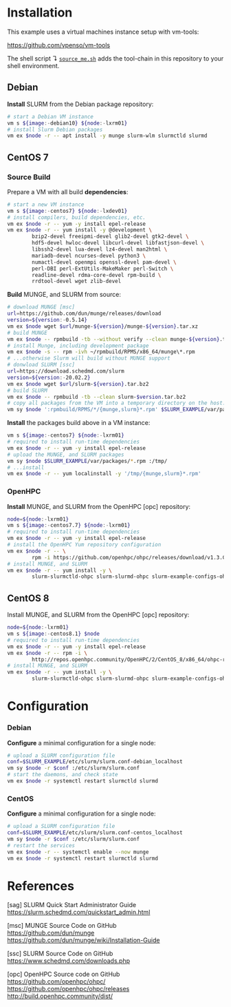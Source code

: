 # Installation

This example uses a virtual machines instance setup with vm-tools:

https://github.com/vpenso/vm-tools

The shell script ↴ [`source_me.sh`][0] adds the tool-chain in this repository to 
your shell environment.

## Debian

**Install** SLURM from the Debian package repository:

```bash
# start a Debian VM instance
vm s ${image:-debian10} ${node:-lxrm01}
# install Slurm Debian packages
vm ex $node -r -- apt install -y munge slurm-wlm slurmctld slurmd
```

## CentOS 7

### Source Build

Prepare a VM with all build **dependencies**:

```bash
# start a new VM instance
vm s ${image:-centos7} ${node:-lxdev01}
# install compilers, build dependencies, etc.
vm ex $node -r -- yum -y install epel-release
vm ex $node -r -- yum install -y @development \
        bzip2-devel freeipmi-devel glib2-devel gtk2-devel \
        hdf5-devel hwloc-devel libcurl-devel libfastjson-devel \
        libssh2-devel lua-devel lz4-devel man2html \
        mariadb-devel ncurses-devel python3 \
        numactl-devel openmpi openssl-devel pam-devel \
        perl-DBI perl-ExtUtils-MakeMaker perl-Switch \
        readline-devel rdma-core-devel rpm-build \
        rrdtool-devel wget zlib-devel
```

**Build** MUNGE, and SLURM from source:

```bash
# download MUNGE [msc]
url=https://github.com/dun/munge/releases/download
version=${version:-0.5.14}
vm ex $node wget $url/munge-${version}/munge-${version}.tar.xz
# build MUNGE
vm ex $node -- rpmbuild -tb --without verify --clean munge-${version}.tar.xz
# install Munge, including development package
vm ex $node -s -- rpm -ivh ~/rpmbuild/RPMS/x86_64/munge\*.rpm
# ...otherwise Slurm will build without MUNGE support
# donwload SLURM [ssc]
url=https://download.schedmd.com/slurm
version=${version:-20.02.2}
vm ex $node wget $url/slurm-${version}.tar.bz2
# build SLURM
vm ex $node -- rpmbuild -tb --clean slurm-$version.tar.bz2
# copy all packages from the VM into a temporary directory on the host:
vm sy $node ':rpmbuild/RPMS/*/{munge,slurm}*.rpm' $SLURM_EXAMPLE/var/packages/
```

**Install** the packages build above in a VM instance:

```bash
vm s ${image:-centos7} ${node:-lxrm01}
# required to install run-time dependencies
vm ex $node -r -- yum -y install epel-release
# upload the MUNGE, and SLURM packages
vm sy $node $SLURM_EXAMPLE/var/packages/*.rpm :/tmp/
# ...install
vm ex $node -r -- yum localinstall -y '/tmp/{munge,slurm}*.rpm'
```

### OpenHPC

**Install** MUNGE, and SLURM from the OpenHPC [opc] repository:

```bash
node=${node:-lxrm01}
vm s ${image:-centos7.7} ${node:-lxrm01}
# required to install run-time dependencies
vm ex $node -r -- yum -y install epel-release
# install the OpenHPC Yum repository configuration
vm ex $node -r -- \
        rpm -i https://github.com/openhpc/ohpc/releases/download/v1.3.GA/ohpc-release-1.3-1.el7.x86_64.rpm
# install MUNGE, and SLURM
vm ex $node -r -- yum install -y \
        slurm-slurmctld-ohpc slurm-slurmd-ohpc slurm-example-configs-ohpc
```

## CentOS 8

Install MUNGE, and SLURM from the OpenHPC [opc] repository:

```bash
node=${node:-lxrm01}
vm s ${image:-centos8.1} $node
# required to install run-time dependencies
vm ex $node -r -- yum -y install epel-release
vm ex $node -r -- rpm -i \
        http://repos.openhpc.community/OpenHPC/2/CentOS_8/x86_64/ohpc-release-2-1.el8.x86_64.rpm
# install MUNGE, and SLURM
vm ex $node -r -- yum install -y \
        slurm-slurmctld-ohpc slurm-slurmd-ohpc slurm-example-configs-ohpc
```

# Configuration

### Debian

**Configure** a minimal configuration for a single node:

```bash
# upload a SLURM configuration file
conf=$SLURM_EXAMPLE/etc/slurm/slurm.conf-debian_localhost
vm sy $node -r $conf :/etc/slurm/slurm.conf
# start the daemons, and check state
vm ex $node -r systemctl restart slurmctld slurmd
```

### CentOS

**Configure** a minimal configuration for a single node:

```bash
# upload a SLURM configuration file
conf=$SLURM_EXAMPLE/etc/slurm/slurm.conf-centos_localhost
vm sy $node -r $conf :/etc/slurm/slurm.conf
# restart the services
vm ex $node -r -- systemctl enable --now munge
vm ex $node -r systemctl restart slurmctld slurmd
```

# References

[sag] SLURM Quick Start Administrator Guide  
<https://slurm.schedmd.com/quickstart_admin.html>

[msc] MUNGE Source Code on GitHub  
<https://github.com/dun/munge>  
<https://github.com/dun/munge/wiki/Installation-Guide>

[ssc] SLURM Source Code on GitHub  
<https://www.schedmd.com/downloads.php>

[opc] OpenHPC Source code on GitHub  
<https://github.com/openhpc/ohpc/>  
<https://github.com/openhpc/ohpc/releases>  
<http://build.openhpc.community/dist/>

[0]: source_me.sh
[1]: etc/slurm/slurm.conf-debian_localhost
[2]: docs/slurm_daemons.md
